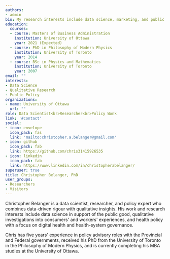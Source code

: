 ```yaml
---
authors:
- admin
bio: My research interests include data science, marketing, and public policy, bridging the quantitative-qualitative divide.
education:
  courses:
  - course: Masters of Business Administration
    institution: University of Ottawa
    year: 2021 (Expected)
  - course: PhD in Philosophy of Modern Physics
    institution: University of Toronto
    year: 2014
  - course: BSc in Physics and Mathematics
    institution: University of Toronto
    year: 2007
email: ""
interests:
- Data Science
- Qualitative Research
- Public Policy
organizations:
- name: University of Ottawa
  url: ""
role: Data Scientist<br>Researcher<br>Policy Wonk
link: '#contact'
social:
- icon: envelope
  icon_pack: fas
  link: 'mailto:christopher.a.belanger@gmail.com'
- icon: github
  icon_pack: fab
  link: https://github.com/chris31415926535
- icon: linkedin
  icon_pack: fab
  link: https://www.linkedin.com/in/christopherabelanger/
superuser: true
title: Christopher Belanger, PhD
user_groups:
- Researchers
- Visitors
---
```


Christopher Belanger is a data scientist, researcher, and policy expert who combines data-driven rigour with qualitative insights. His work and research interests include data science in support of the public good, qualitative investigations into consumers' and workers' experiences, and health policy with a focus on digital health and health-system governance.

Chris has five years' experience in policy advisory roles with the Provincial and Federal governments, received his PhD from the University of Toronto in the Philosophy of Modern Physics, and is currently completing his MBA studies at the University of Ottawa.
